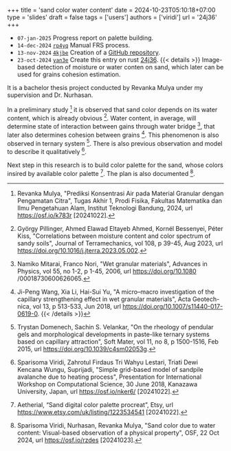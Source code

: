 +++
title = 'sand color water content'
date = 2024-10-23T05:10:18+07:00
type = 'slides'
draft = false
tags = ['users']
authors = ['viridi']
url = '24j36'
+++
<!--more-->

+ `07-jan-2025` []() Progress report on palette building.
+ `14-dec-2024` [`rp4yq`](https://osf.io/rp4yq) Manual FRS process.
+ `13-nov-2024` [`4kjbe`](https://osf.io/4kjbe) Creation of a [GitHub repository](https://github.com/restronout/Tugas_Akhir).
+ `23-oct-2024` [`yan3e`](https://osf.io/yan3e) Create this entry on rust [24j36](https://dudung.github.io/rust/24j36/).
{{< details >}}
Image-based detection of moisture or water conten on sand, which later can be used for grains cohesion estimation.

It is a bachelor thesis project conducted by Revanka Mulya under my supervision and Dr. Nurhasan.

In a preliminary study [^mulya_2024] it is observed that sand color depends on its water content, which is already obvious [^pillinger_2023]. Water content, in average, will determine state of interaction between gains through water bridge [^mitarai_2006], that later also determines cohesion between grains [^wang_2018]. This phenomenon is also observed in ternary system [^domenech_2015]. There is also previous observation and model to describe it qualitatively [^viridi_2018].

Next step in this research is to build color palette for the sand, whose colors insired by available color palette [^aetherial_2024]. The plan is also documented [^viridi_2024].


[^aetherial_2024]: Aetherial, “Sand digital color palette procreat”, Etsy, url https://www.etsy.com/uk/listing/1223534541 [20241022].
[^domenech_2015]: Trystan Domenech, Sachin S. Velankar, "On the rheology of pendular gels and morphological developments in paste-like ternary systems based on capillary attraction", Soft Mater, vol 11, no 8, p 1500-1516, Feb 2015, url https://doi.org/10.1039/c4sm02053g.
[^mitarai_2006]: Namiko Mitarai, Franco Nori, "Wet granular materials", Advances in Physics, vol 55, no 1-2, p 1-45, 2006, url https://doi.org/10.1080 /00018730600626065.
[^mulya_2024]: Revanka Mulya, "Prediksi Konsentrasi Air pada Material Granular dengan Pengamatan Citra", Tugas Akhir 1, Prodi Fisika, Fakultas Matematika dan Ilmu Pengetahuan Alam, Institut Teknologi Bandung, 2024, url https://osf.io/k783r [20241022].
[^pillinger_2023]: György Pillinger, Ahmed Elawad Eltayeb Ahmed, Kornél Bessenyei, Péter Kiss, "Correlations between moisture content and color spectrum of sandy soils", Journal of Terramechanics, vol 108, p 39-45, Aug 2023, url https://doi.org/10.1016/j.jterra.2023.05.002.
[^viridi_2018]: Sparisoma Viridi, Zahrotul Firdaus Tri Wahyu Lestari, Triati Dewi Kencana Wungu, Suprijadi, "Simple grid-based model of sandpile avalanche due to heating process", Presentation for International Workshop on Computational Science, 30 June 2018, Kanazawa University, Japan, url https://osf.io/nker6/ [20241022].
[^viridi_2024]: Sparisoma Viridi, Nurhasan, Revanka Mulya, "Sand color due to water content: Visual-based observation of a physical property", OSF, 22 Oct 2024, url https://osf.io/rzdes [20241023].
[^wang_2018]: Ji-Peng Wang, Xia Li, Hai-Sui Yu, "A micro–macro investigation of the capillary strengthening effect in wet granular materials", Acta Geotech-nica, vol 13, p 513-533, Jun 2018, url https://doi.org/10.1007/s11440-017-0619-0.
{{< /details >}}

